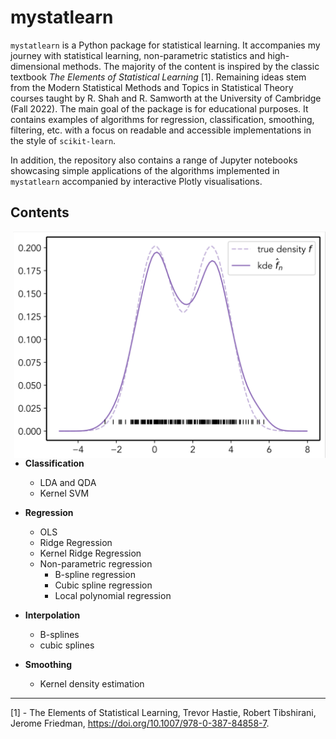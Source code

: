 # mystatlearn

`mystatlearn` is a Python package for statistical learning. It accompanies my journey with statistical learning, non-parametric statistics and high-dimensional methods. The majority of the content is inspired by the classic textbook *The Elements of Statistical Learning* [1]. Remaining ideas stem from the Modern Statistical Methods and Topics in Statistical Theory courses taught by R. Shah and R. Samworth at the University of Cambridge (Fall 2022). The main goal of the package is for educational purposes. It contains examples of algorithms for regression, classification, smoothing, filtering, etc. with a focus on readable and accessible implementations in the style of `scikit-learn`.

In addition, the repository also contains a range of Jupyter notebooks showcasing simple applications of the algorithms implemented in `mystatlearn` accompanied by interactive Plotly visualisations. 

## Contents

<img align="right" width="500" src="data/kde.png">

- **Classification**
  - LDA and QDA
  - Kernel SVM

- **Regression**
  - OLS
  - Ridge Regression
  - Kernel Ridge Regression
  - Non-parametric regression
    - B-spline regression
    - Cubic spline regression
    - Local polynomial regression

- **Interpolation**
  - B-splines
  - cubic splines
  
- **Smoothing**
  - Kernel density estimation

--------
[1] - The Elements of Statistical Learning, Trevor Hastie, Robert Tibshirani, Jerome Friedman, https://doi.org/10.1007/978-0-387-84858-7.
